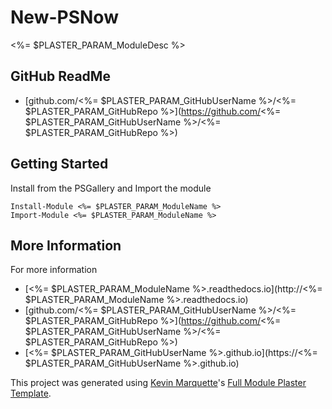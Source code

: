 
# New-PSNow

<%= $PLASTER_PARAM_ModuleDesc %>


## GitHub ReadMe

* [github.com/<%= $PLASTER_PARAM_GitHubUserName %>/<%= $PLASTER_PARAM_GitHubRepo %>](https://github.com/<%= $PLASTER_PARAM_GitHubUserName %>/<%= $PLASTER_PARAM_GitHubRepo %>)

## Getting Started

Install from the PSGallery and Import the module

    Install-Module <%= $PLASTER_PARAM_ModuleName %>
    Import-Module <%= $PLASTER_PARAM_ModuleName %>


## More Information

For more information

* [<%= $PLASTER_PARAM_ModuleName %>.readthedocs.io](http://<%= $PLASTER_PARAM_ModuleName %>.readthedocs.io)
* [github.com/<%= $PLASTER_PARAM_GitHubUserName %>/<%= $PLASTER_PARAM_GitHubRepo %>](https://github.com/<%= $PLASTER_PARAM_GitHubUserName %>/<%= $PLASTER_PARAM_GitHubRepo %>)
* [<%= $PLASTER_PARAM_GitHubUserName %>.github.io](https://<%= $PLASTER_PARAM_GitHubUserName %>.github.io)

This project was generated using [Kevin Marquette](http://kevinmarquette.github.io)'s [Full Module Plaster Template](https://github.com/KevinMarquette/PlasterTemplates/tree/master/FullModuleTemplate).
